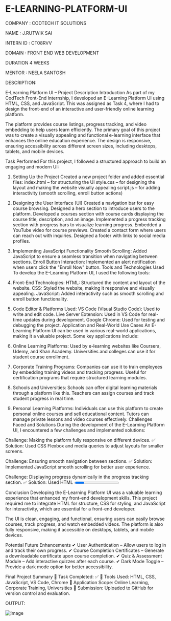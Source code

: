 # E-LEARNING-PLATFORM-UI

COMPANY : CODTECH IT SOLUTIONS

NAME : J.RUTWIK SAI

INTERN ID : CT08RVV

DOMAIN : FRONT END WEB DEVELOPMENT

DURATION 4 WEEKS

MENTOR : NEELA SANTOSH

DESCRIPTION:

E-Learning Platform UI – Project Description
Introduction
As part of my CodTech Front-End Internship, I developed an E-Learning Platform UI using HTML, CSS, and JavaScript. This was assigned as Task 4, where I had to design the front-end of an interactive and user-friendly online learning platform.

The platform provides course listings, progress tracking, and video embedding to help users learn efficiently. The primary goal of this project was to create a visually appealing and functional e-learning interface that enhances the online education experience. The design is responsive, ensuring accessibility across different screen sizes, including desktops, tablets, and mobile devices.

Task Performed
For this project, I followed a structured approach to build an engaging and modern UI:

1. Setting Up the Project
Created a new project folder and added essential files:
index.html – for structuring the UI
style.css – for designing the layout and making the website visually appealing
script.js – for adding interactivity (smooth scrolling, enroll button actions)
2. Designing the User Interface (UI)
Created a navigation bar for easy course browsing.
Designed a hero section to introduce users to the platform.
Developed a courses section with course cards displaying the course title, description, and an image.
Implemented a progress tracking section with progress bars to visualize learning progress.
Embedded a YouTube video for course previews.
Created a contact form where users can reach out with inquiries.
Designed a footer with links to social media profiles.
3. Implementing JavaScript Functionality
Smooth Scrolling: Added JavaScript to ensure a seamless transition when navigating between sections.
Enroll Button Interaction: Implemented an alert notification when users click the "Enroll Now" button.
Tools and Technologies Used
To develop the E-Learning Platform UI, I used the following tools:

1. Front-End Technologies:
HTML: Structured the content and layout of the website.
CSS: Styled the website, making it responsive and visually appealing.
JavaScript: Added interactivity such as smooth scrolling and enroll button functionality.
2. Code Editor & Platforms Used:
VS Code (Visual Studio Code): Used to write and edit code.
Live Server Extension: Used in VS Code for real-time updates during development.
Google Chrome: Used for testing and debugging the project.
Application and Real-World Use Cases
An E-Learning Platform UI can be used in various real-world applications, making it a valuable project. Some key applications include:

1. Online Learning Platforms:
Used by e-learning websites like Coursera, Udemy, and Khan Academy.
Universities and colleges can use it for student course enrollment.
2. Corporate Training Programs:
Companies can use it to train employees by embedding training videos and tracking progress.
Useful for certification programs that require structured learning modules.
3. Schools and Universities:
Schools can offer digital learning materials through a platform like this.
Teachers can assign courses and track student progress in real time.
4. Personal Learning Platforms:
Individuals can use this platform to create personal online courses and sell educational content.
Tutors can manage private lessons and video courses effectively.
Challenges Faced and Solutions
During the development of the E-Learning Platform UI, I encountered a few challenges and implemented solutions:

Challenge: Making the platform fully responsive on different devices.
✅ Solution: Used CSS Flexbox and media queries to adjust layouts for smaller screens.

Challenge: Ensuring smooth navigation between sections.
✅ Solution: Implemented JavaScript smooth scrolling for better user experience.

Challenge: Displaying progress dynamically in the progress tracking section.
✅ Solution: Used HTML <progress> elements to visually represent progress.

Conclusion
Developing the E-Learning Platform UI was a valuable learning experience that enhanced my front-end development skills. This project required me to integrate HTML for structure, CSS for styling, and JavaScript for interactivity, which are essential for a front-end developer.

The UI is clean, engaging, and functional, ensuring users can easily browse courses, track progress, and watch embedded videos. The platform is also fully responsive, making it accessible on desktops, tablets, and mobile devices.

Potential Future Enhancements
✔ User Authentication – Allow users to log in and track their own progress.
✔ Course Completion Certificates – Generate a downloadable certificate upon course completion.
✔ Quiz & Assessment Module – Add interactive quizzes after each course.
✔ Dark Mode Toggle – Provide a dark mode option for better accessibility.

Final Project Summary
🔹 Task Completed: ✅
🔹 Tools Used: HTML, CSS, JavaScript, VS Code, Chrome
🔹 Application Scope: Online Learning, Corporate Training, Universities
🔹 Submission: Uploaded to GitHub for version control and evaluation.

OUTPUT:

![Image](https://github.com/user-attachments/assets/178ab102-0490-480a-845a-b4af75d637e4)
